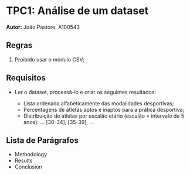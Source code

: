 # TPC1: Análise de um dataset

**Autor:** João Pastore, A100543

## Regras

1. Proibido usar o módulo CSV;

## Requisitos

- Ler o dataset, processá-lo e criar os seguintes resultados:

  - Lista ordenada alfabeticamente das modalidades desportivas;
  - Percentagens de atletas aptos e inaptos para a prática desportiva;
  - Distribuição de atletas por escalão etário (escalão = intervalo de 5 anos): ... [30-34], [35-39], ...

## Lista de Parágrafos

- Methodology
- Results
- Conclusion
